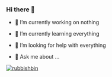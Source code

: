 ### Hi there 👋




- 🔭 I’m currently working on nothing

- 🌱 I’m currently learning everything
- 🤔 I’m looking for help with everything
- 💬 Ask me about ...


[![rubbishbin](https://github-readme-stats.vercel.app/api?username=rubbish-and-world&show_icons=true&theme=highcontrast)](https://github.com/anuraghazra/github-readme-stats)


<!--
**rubbish-and-world/rubbish-and-world** is a ✨ _special_ ✨ repository because its `README.md` (this file) appears on your GitHub profile.

Here are some ideas to get you started:


- 📫 How to reach me: ...
- 😄 Pronouns: ...
- 👯 I’m looking to collaborate on nothing
- ⚡ Fun fact: ...
-->
